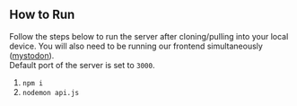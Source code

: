 ## How to Run
Follow the steps below to run the server after cloning/pulling into your local device. 
You will also need to be running our frontend simultaneously ([mystodon](https://github.com/Vikalp-Social/mystodon)).  
Default port of the server is set to `3000`.

1) `npm i`
2) `nodemon api.js`
